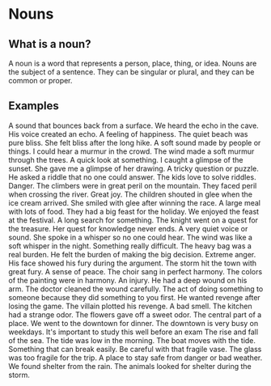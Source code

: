 # Nouns

<show-structure for="chapter,def" depth="2"/>

## What is a noun?

A noun is a word that represents a person, place, thing, or idea. Nouns are the subject of a sentence. They can be
singular or plural, and they can be common or proper.

## Examples

<deflist id="examples-list">

<def title="Echo">
    A sound that bounces back from a surface.
    <procedure title="Examples" collapsible="true">  
        <step>  
            We heard the echo in the cave.  
        </step>  
        <step>  
            His voice created an echo.  
        </step>  
    </procedure>
</def>

<def title="Bliss">
    A feeling of happiness.
    <procedure title="Examples" collapsible="true">  
        <step>  
            The quiet beach was pure bliss.  
        </step>  
        <step>  
            She felt bliss after the long hike.  
        </step>  
    </procedure>
</def>

<def title="Murmur">
    A soft sound made by people or things.
    <procedure title="Examples" collapsible="true">  
        <step>  
            I could hear a murmur in the crowd.  
        </step>  
        <step>  
            The wind made a soft murmur through the trees.  
        </step>  
    </procedure>
</def>

<def title="Glimpse">
    A quick look at something.
    <procedure title="Examples" collapsible="true">  
        <step>  
            I caught a glimpse of the sunset.  
        </step>  
        <step>  
            She gave me a glimpse of her drawing.  
        </step>  
    </procedure>
</def>

<def title="Riddle">
    A tricky question or puzzle.
    <procedure title="Examples" collapsible="true">  
        <step>  
            He asked a riddle that no one could answer.  
        </step>  
        <step>  
            The kids love to solve riddles.  
        </step>  
    </procedure>
</def>

<def title="Peril">
    Danger.
    <procedure title="Examples" collapsible="true">  
        <step>  
            The climbers were in great peril on the mountain.  
        </step>  
        <step>  
            They faced peril when crossing the river.  
        </step>  
    </procedure>
</def>

<def title="Glee">
    Great joy.
    <procedure title="Examples" collapsible="true">  
        <step>  
            The children shouted in glee when the ice cream arrived.  
        </step>  
        <step>  
            She smiled with glee after winning the race.  
        </step>  
    </procedure>
</def>

<def title="Feast">
    A large meal with lots of food.
    <procedure title="Examples" collapsible="true">  
        <step>  
            They had a big feast for the holiday.  
        </step>  
        <step>  
            We enjoyed the feast at the festival.  
        </step>  
    </procedure>
</def>

<def title="Quest">
    A long search for something.
    <procedure title="Examples" collapsible="true">  
        <step>  
            The knight went on a quest for the treasure.  
        </step>  
        <step>  
            Her quest for knowledge never ends.  
        </step>  
    </procedure>
</def>

<def title="Whisper">
    A very quiet voice or sound.
    <procedure title="Examples" collapsible="true">  
        <step>  
            She spoke in a whisper so no one could hear.  
        </step>  
        <step>  
            The wind was like a soft whisper in the night.  
        </step>  
    </procedure>
</def>

<def title="Burden">
    Something really difficult.
    <procedure title="Examples" collapsible="true">  
        <step>  
            The heavy bag was a real burden.  
        </step>  
        <step>  
            He felt the burden of making the big decision.  
        </step>  
    </procedure>
</def>

<def title="Fury">
    Extreme anger.
    <procedure title="Examples" collapsible="true">  
        <step>  
            His face showed his fury during the argument.  
        </step>  
        <step>  
            The storm hit the town with great fury.  
        </step>  
    </procedure>
</def>

<def title="Harmony">
    A sense of peace.
    <procedure title="Examples" collapsible="true">  
        <step>  
            The choir sang in perfect harmony.  
        </step>  
        <step>  
            The colors of the painting were in harmony.  
        </step>  
    </procedure>
</def>

<def title="Wound">
    An injury.
    <procedure title="Examples" collapsible="true">  
        <step>  
            He had a deep wound on his arm.  
        </step>  
        <step>  
            The doctor cleaned the wound carefully.  
        </step>  
    </procedure>
</def>

<def title="Revenge">
    The act of doing something to someone because they did something to you first.
    <procedure title="Examples" collapsible="true">  
        <step>  
            He wanted revenge after losing the game.  
        </step>  
        <step>  
            The villain plotted his revenge.  
        </step>  
    </procedure>
</def>

<def title="Odor">
    A bad smell.
    <procedure title="Examples" collapsible="true">  
        <step>  
            The kitchen had a strange odor.  
        </step>  
        <step>  
            The flowers gave off a sweet odor.  
        </step>  
    </procedure>
</def>

<def title="Downtown">
    The central part of a place.
    <procedure title="Examples" collapsible="true">  
        <step>  
            We went to the downtown for dinner.  
        </step>  
        <step>  
            The downtown is very busy on weekdays.  
        </step>  
    </procedure>
<note>It's important to study this well before an exam</note>
</def>

<def title="Tide">
    The rise and fall of the sea.
    <procedure title="Examples" collapsible="true">  
        <step>  
            The tide was low in the morning.  
        </step>  
        <step>  
            The boat moves with the tide.  
        </step>  
    </procedure>
</def>

<def title="Fragile">
    Something that can break easily.
    <procedure title="Examples" collapsible="true">  
        <step>  
            Be careful with that fragile vase.  
        </step>  
        <step>  
            The glass was too fragile for the trip.  
        </step>  
    </procedure>
</def>

<def title="Shelter">
    A place to stay safe from danger or bad weather.
    <procedure title="Examples" collapsible="true">  
        <step>  
            We found shelter from the rain.  
        </step>  
        <step>  
            The animals looked for shelter during the storm.  
        </step>  
    </procedure>
</def>

</deflist>



